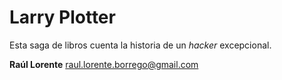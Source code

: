# Larry Plotter

Esta saga de libros cuenta la historia de un *hacker* excepcional.

**Raúl Lorente**
raul.lorente.borrego@gmail.com
